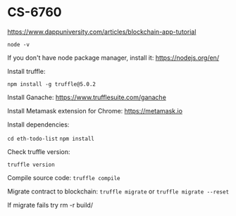 # CS-6760


https://www.dappuniversity.com/articles/blockchain-app-tutorial

```node -v```

If you don't have node package manager, install it: https://nodejs.org/en/

Install truffle: 

```npm install -g truffle@5.0.2```

Install Ganache: https://www.trufflesuite.com/ganache

Install Metamask extension for Chrome: https://metamask.io

Install dependencies:

```cd eth-todo-list```
```npm install```

Check truffle version:

```truffle version```

Compile source code:
```truffle compile```

Migrate contract to blockchain:
```truffle migrate```
or
```truffle migrate --reset```

If migrate fails try rm -r build/